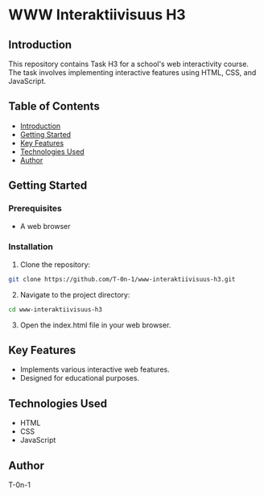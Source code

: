 # WWW Interaktiivisuus H3

## Introduction
This repository contains Task H3 for a school's web interactivity course. The task involves implementing interactive features using HTML, CSS, and JavaScript.

## Table of Contents
- [Introduction](#introduction)
- [Getting Started](#getting-started)
- [Key Features](#key-features)
- [Technologies Used](#technologies-used)
- [Author](#author)

## Getting Started

### Prerequisites
- A web browser

### Installation
1. Clone the repository:
  ```bash
  git clone https://github.com/T-0n-1/www-interaktiivisuus-h3.git
```
2. Navigate to the project directory:
  ```bash
  cd www-interaktiivisuus-h3
```
3. Open the index.html file in your web browser.

## Key Features

- Implements various interactive web features.
- Designed for educational purposes.

## Technologies Used

- HTML
- CSS
- JavaScript

## Author

T-0n-1
